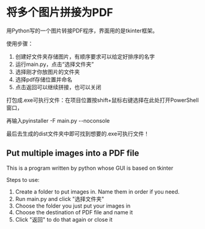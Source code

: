 # 将多个图片拼接为PDF
用Python写的一个图片转接PDF程序，界面用的是tkinter框架。

使用步骤：
1. 创建好文件夹存储图片，有顺序要求可以给定好排序的名字
2. 运行main.py，点击“选择文件夹”
3. 选择刚才你放图片的文件夹
4. 选择pdf存储位置并命名
5. 点击返回可以继续拼接，也可以关闭

打包成.exe可执行文件：在项目位置按shift+鼠标右键选择在此处打开PowerShell窗口，

再输入pyinstaller -F main.py --noconsole

最后去生成的dist文件夹中即可找到想要的.exe可执行文件！

## Put multiple images into a PDF file
This is a program written by python whose GUI is based on tkinter

Steps to use:
1. Create a folder to put images in. Name them in order if you need.
2. Run main.py and click "选择文件夹"
3. Choose the folder you just put your images in
4. Choose the destination of PDF file and name it
5. Click "返回" to do that again or close it
